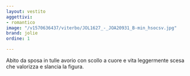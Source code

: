 ```yaml
---
layout: vestito
aggettivi:
- romantico
image: "/v1570636437/viterbo/JOL1627_-_JOA20931_B-min_hsocsv.jpg"
brand: jolie
ordine: 1

---
```

Abito da sposa in tulle avorio con scollo a cuore e vita leggermente scesa che valorizza e slancia la figura.